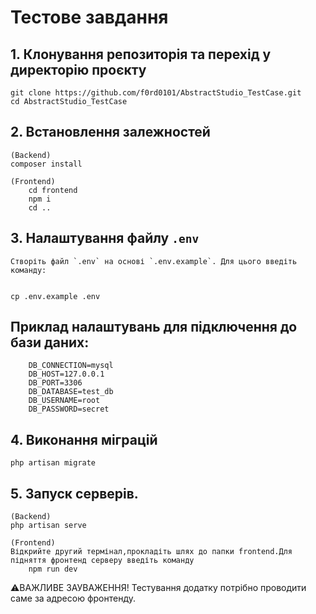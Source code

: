 


# Тестове завдання

## 1. Клонування репозиторія та перехід у директорію проєкту
	git clone https://github.com/f0rd0101/AbstractStudio_TestCase.git
	cd AbstractStudio_TestCase



## 2. Встановлення залежностей
	(Backend)
	composer install

	(Frontend)
        cd frontend 
        npm i 
        cd ..

## 3. Налаштування файлу `.env`
    Створіть файл `.env` на основі `.env.example`. Для цього введіть команду:


    cp .env.example .env


## Приклад налаштувань для підключення до бази даних:
		DB_CONNECTION=mysql
		DB_HOST=127.0.0.1
		DB_PORT=3306
		DB_DATABASE=test_db
		DB_USERNAME=root
		DB_PASSWORD=secret

## 4. Виконання міграцій
	php artisan migrate

## 5. Запуск серверів. 

	(Backend) 
	php artisan serve

	(Frontend)
	Відкрийте другий термінал,прокладіть шлях до папки frontend.Для підняття фронтенд серверу введіть команду  
		npm run dev

⚠️ВАЖЛИВЕ ЗАУВАЖЕННЯ! 
Тестування додатку потрібно проводити саме за адресою фронтенду.
		
 


